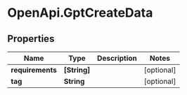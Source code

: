 # OpenApi.GptCreateData

## Properties
Name | Type | Description | Notes
------------ | ------------- | ------------- | -------------
**requirements** | **[String]** |  | [optional] 
**tag** | **String** |  | [optional] 
